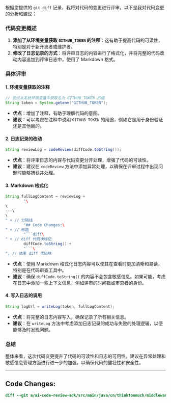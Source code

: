 根据您提供的 `git diff` 记录，我将对代码的变更进行评审。以下是我对代码变更的分析和建议：

### 代码变更概述
1. **添加了从环境变量获取 `GITHUB_TOKEN` 的注释**：这有助于提高代码的可读性，特别是对于新开发者或维护者。
2. **修改了日志记录的方式**：将评审日志的内容进行了格式化，并将完整的代码改动内容追加到评审日志中，使用了 Markdown 格式。

### 具体评审

#### 1. 环境变量获取的注释
```java
// 尝试从系统环境变量中获取名为 GITHUB_TOKEN 的值
String token = System.getenv("GITHUB_TOKEN");
```
- **优点**：增加了注释，有助于理解代码的意图。
- **建议**：可以考虑在注释中说明 `GITHUB_TOKEN` 的用途，例如它是用于身份验证还是其他目的。

#### 2. 日志记录的改动
```java
String reviewLog = codeReview(diffCode.toString());
```
- **优点**：将评审日志的内容与代码变更分开处理，增强了代码的可读性。
- **建议**：建议在 `codeReview` 方法中添加异常处理，以确保在评审过程中出现问题时能够捕获并处理。

#### 3. Markdown 格式化
```java
String fullLogContent = reviewLog +
        "\
\
---\
\
" + // 分隔线
        "## Code Changes:\
" + // 标题
        "```diff\
" + // diff 代码块标记
        diffCode.toString() +
        "```\
"; // 结束 diff 代码块
```
- **优点**：使用 Markdown 格式化日志内容可以使其在查看时更加清晰和易读，特别是在代码审查工具中。
- **建议**：确保 `diffCode.toString()` 的内容不会包含敏感信息。如果可能，考虑在日志中添加一些上下文信息，例如评审的时间戳或审查者的身份。

#### 4. 写入日志的调用
```java
String logUrl = writeLog(token, fullLogContent);
```
- **优点**：将完整的日志内容写入，确保记录了所有相关信息。
- **建议**：在 `writeLog` 方法中考虑添加日志记录的成功与失败的处理逻辑，以便能够及时发现问题。

### 总结
整体来看，这次代码变更提升了代码的可读性和日志的可用性。建议在异常处理和敏感信息管理方面进行进一步的加强，以确保代码的健壮性和安全性。

---

## Code Changes:
```diff
diff --git a/ai-code-review-sdk/src/main/java/cn/thinktoomuch/middleware/sdk/AiCodeReview.java b/ai-code-review-sdk/src/main/java/cn/thinktoomuch/middleware/sdk/AiCodeReview.javaindex 66254ec..eb9d140 100644--- a/ai-code-review-sdk/src/main/java/cn/thinktoomuch/middleware/sdk/AiCodeReview.java+++ b/ai-code-review-sdk/src/main/java/cn/thinktoomuch/middleware/sdk/AiCodeReview.java@@ -28,6 +28,7 @@ public class AiCodeReview {     public static void main(String[] args) throws Exception {         System.out.println("ai 代码评审，测试执行"); +        //尝试从系统环境变量中获取名为 GITHUB_TOKEN 的值         String token = System.getenv("GITHUB_TOKEN");         if (token == null || token.isEmpty()) {             throw new RuntimeException("token is null");@@ -52,10 +53,19 @@ public class AiCodeReview {         System.out.println("diff code：" + diffCode.toString());          // 2.ai代码评审-        String log = codeReview(diffCode.toString());--        // 3.写入评审日志-        String logUrl = writeLog(token, log);+        String reviewLog = codeReview(diffCode.toString());++        // 3. 将完整的代码改动内容追加到评审日志后面+        // 使用 Markdown 格式化，使其在日志中清晰可见+        String fullLogContent = reviewLog ++                "\n\n---\n\n" + // 分隔线+                "## Code Changes:\n" + // 标题+                "```diff\n" + // diff 代码块标记+                diffCode.toString() ++                "```\n"; // 结束 diff 代码块++        // 4. 写入评审日志+        String logUrl = writeLog(token, fullLogContent);          System.out.println("write log success, url: " + logUrl); ```
